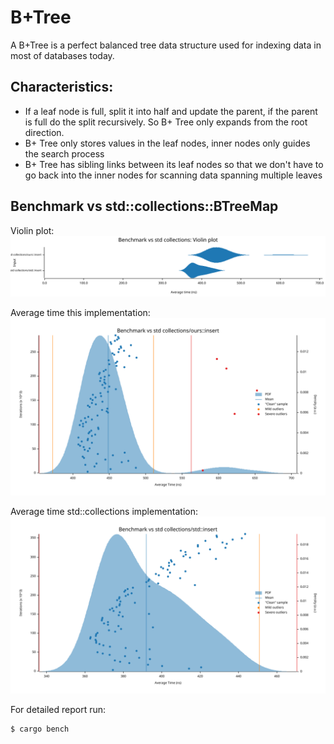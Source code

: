 # B+Tree

A B+Tree is a perfect balanced tree data structure used for indexing data in most
of databases today.


## Characteristics:
- If a leaf node is full, split it into half and update the parent, if the parent is full
do the split recursively. So B+ Tree only expands from the root direction.
- B+ Tree only stores values in the leaf nodes, inner nodes only guides the
search process
- B+ Tree has sibling links between its leaf nodes so that we don't have
to go back into the inner nodes for scanning data spanning multiple leaves


## Benchmark vs std::collections::BTreeMap
Violin plot:
<img src="./benches/result/violin.svg">

Average time this implementation:
<img src="./benches/result/ours__insert.svg">

Average time std::collections implementation:
<img src="./benches/result/std__insert.svg">


For detailed report run:
```sh
$ cargo bench
```
